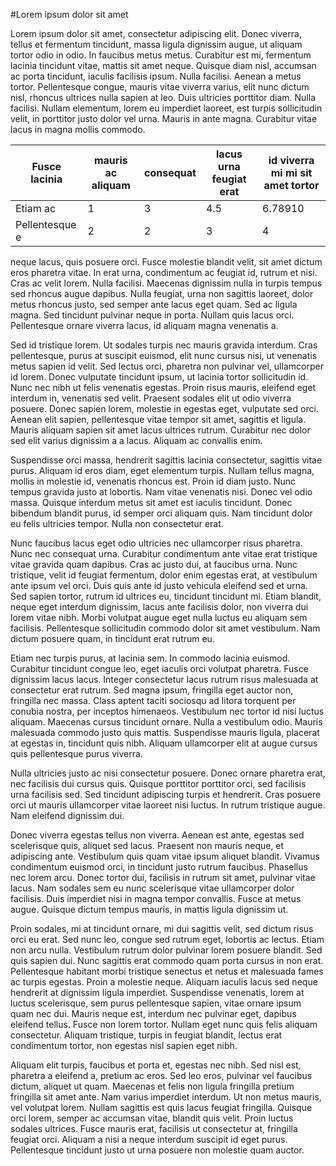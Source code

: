 #Lorem ipsum dolor sit amet

Lorem ipsum dolor sit amet, consectetur adipiscing elit. Donec viverra, tellus et fermentum tincidunt, massa ligula dignissim augue, ut aliquam tortor odio in odio. In faucibus metus metus. Curabitur est mi, fermentum lacinia tincidunt vitae, mattis sit amet neque. Quisque diam nisl, accumsan ac porta tincidunt, iaculis facilisis ipsum. Nulla facilisi. Aenean a metus tortor. Pellentesque congue, mauris vitae viverra varius, elit nunc dictum nisl, rhoncus ultrices nulla sapien at leo. Duis ultricies porttitor diam. Nulla facilisi. Nullam elementum, lorem eu imperdiet laoreet, est turpis sollicitudin velit, in porttitor justo dolor vel urna. Mauris in ante magna. Curabitur vitae lacus in magna mollis commodo.

| Fusce lacinia | mauris ac aliquam | consequat   | lacus urna feugiat erat       | id viverra mi mi sit amet tortor      |
|---------------|-------------------|-------------|-------------------------------|---------------------------------------|
| Etiam ac      | 1                 | 3           | 4.5                           | 6.78910                               |
| Pellentesque e| 2                 | 2           | 3                             | 4                                     |

neque lacus, quis posuere orci. Fusce molestie blandit velit, sit amet dictum eros pharetra vitae. In erat urna, condimentum ac feugiat id, rutrum et nisi. Cras ac velit lorem. Nulla facilisi. Maecenas dignissim nulla in turpis tempus sed rhoncus augue dapibus. Nulla feugiat, urna non sagittis laoreet, dolor metus rhoncus justo, sed semper ante lacus eget quam. Sed ac ligula magna. Sed tincidunt pulvinar neque in porta. Nullam quis lacus orci. Pellentesque ornare viverra lacus, id aliquam magna venenatis a.

Sed id tristique lorem. Ut sodales turpis nec mauris gravida interdum. Cras pellentesque, purus at suscipit euismod, elit nunc cursus nisi, ut venenatis metus sapien id velit. Sed lectus orci, pharetra non pulvinar vel, ullamcorper id lorem. Donec vulputate tincidunt ipsum, ut lacinia tortor sollicitudin id. Nunc nec nibh ut felis venenatis egestas. Proin risus mauris, eleifend eget interdum in, venenatis sed velit. Praesent sodales elit ut odio viverra posuere. Donec sapien lorem, molestie in egestas eget, vulputate sed orci. Aenean elit sapien, pellentesque vitae tempor sit amet, sagittis et ligula. Mauris aliquam sapien sit amet lacus ultrices rutrum. Curabitur nec dolor sed elit varius dignissim a a lacus. Aliquam ac convallis enim.

Suspendisse orci massa, hendrerit sagittis lacinia consectetur, sagittis vitae purus. Aliquam id eros diam, eget elementum turpis. Nullam tellus magna, mollis in molestie id, venenatis rhoncus est. Proin id diam justo. Nunc tempus gravida justo at lobortis. Nam vitae venenatis nisi. Donec vel odio massa. Quisque interdum metus sit amet est iaculis tincidunt. Donec bibendum blandit purus, id semper orci aliquam quis. Nam tincidunt dolor eu felis ultricies tempor. Nulla non consectetur erat.

Nunc faucibus lacus eget odio ultricies nec ullamcorper risus pharetra. Nunc nec consequat urna. Curabitur condimentum ante vitae erat tristique vitae gravida quam dapibus. Cras ac justo dui, at faucibus urna. Nunc tristique, velit id feugiat fermentum, dolor enim egestas erat, at vestibulum ante ipsum vel orci. Duis quis ante id justo vehicula eleifend sed et urna. Sed sapien tortor, rutrum id ultrices eu, tincidunt tincidunt mi. Etiam blandit, neque eget interdum dignissim, lacus ante facilisis dolor, non viverra dui lorem vitae nibh. Morbi volutpat augue eget nulla luctus eu aliquam sem facilisis. Pellentesque sollicitudin commodo dolor sit amet vestibulum. Nam dictum posuere quam, in tincidunt erat rutrum eu.

Etiam nec turpis purus, at lacinia sem. In commodo lacinia euismod. Curabitur tincidunt congue leo, eget iaculis orci volutpat pharetra. Fusce dignissim lacus lacus. Integer consectetur lacus rutrum risus malesuada at consectetur erat rutrum. Sed magna ipsum, fringilla eget auctor non, fringilla nec massa. Class aptent taciti sociosqu ad litora torquent per conubia nostra, per inceptos himenaeos. Vestibulum nec tortor id nisi luctus aliquam. Maecenas cursus tincidunt ornare. Nulla a vestibulum odio. Mauris malesuada commodo justo quis mattis. Suspendisse mauris ligula, placerat at egestas in, tincidunt quis nibh. Aliquam ullamcorper elit at augue cursus quis pellentesque purus viverra.

Nulla ultricies justo ac nisi consectetur posuere. Donec ornare pharetra erat, nec facilisis dui cursus quis. Quisque porttitor porttitor orci, sed facilisis urna facilisis sed. Sed tincidunt adipiscing turpis et hendrerit. Cras posuere orci ut mauris ullamcorper vitae laoreet nisi luctus. In rutrum tristique augue. Nam eleifend dignissim dui.

Donec viverra egestas tellus non viverra. Aenean est ante, egestas sed scelerisque quis, aliquet sed lacus. Praesent non mauris neque, et adipiscing ante. Vestibulum quis quam vitae ipsum aliquet blandit. Vivamus condimentum euismod orci, in tincidunt justo rutrum faucibus. Phasellus nec lorem arcu. Donec tortor dui, facilisis in rutrum sit amet, pulvinar vitae lacus. Nam sodales sem eu nunc scelerisque vitae ullamcorper dolor facilisis. Duis imperdiet nisi in magna tempor convallis. Fusce at metus augue. Quisque dictum tempus mauris, in mattis ligula dignissim ut.

Proin sodales, mi at tincidunt ornare, mi dui sagittis velit, sed dictum risus orci eu erat. Sed nunc leo, congue sed rutrum eget, lobortis ac lectus. Etiam non arcu nulla. Vestibulum rutrum dolor pulvinar lorem posuere blandit. Sed quis sapien dui. Nunc sagittis erat commodo quam porta cursus in non erat. Pellentesque habitant morbi tristique senectus et netus et malesuada fames ac turpis egestas. Proin a molestie neque. Aliquam iaculis lacus sed neque hendrerit at dignissim ligula imperdiet. Suspendisse venenatis, lorem at luctus scelerisque, sem purus pellentesque sapien, vitae ornare ipsum quam nec dui. Mauris neque est, interdum nec pulvinar eget, dapibus eleifend tellus. Fusce non lorem tortor. Nullam eget nunc quis felis aliquam consectetur. Aliquam tristique, turpis in feugiat blandit, lectus erat condimentum tortor, non egestas nisl sapien eget nibh.

Aliquam elit turpis, faucibus et porta et, egestas nec nibh. Sed nisl est, pharetra a eleifend a, pretium ac eros. Sed leo eros, pulvinar vel faucibus dictum, aliquet ut quam. Maecenas et felis non ligula fringilla pretium fringilla sit amet ante. Nam varius imperdiet interdum. Ut non metus mauris, vel volutpat lorem. Nullam sagittis est quis lacus feugiat fringilla. Quisque orci lorem, semper ac accumsan vitae, blandit quis velit. Proin luctus sodales ultrices. Fusce mauris erat, facilisis ut consectetur at, fringilla feugiat orci. Aliquam a nisi a neque interdum suscipit id eget purus. Pellentesque tincidunt justo ut urna posuere non molestie quam auctor.
